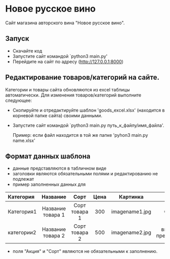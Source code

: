 # Новое русское вино

Сайт магазина авторского вина "Новое русское вино".

## Запуск

- Скачайте код
- Запустите сайт командой `python3 main.py'
- Перейдите на сайт по адресу (http://127.0.0.1:8000)

## Редактирование товаров/категорий на сайте.

Категории и товары сайта обновляются из excel таблицы автоматически. Для изменения товаров/категорий
выполните следующее:

- Скопируйте и отредактируйте шаблон 'goods_excel.xlsx' (находится в корневой папке сайта)
своими данными.
- Запустите сайт командой `python3 main.py путь_к_файлу/имя_файла'.

    Пример:
    если файл находится в той же папке 'pyhon3 main.py name.xlsx'

## Формат данных шаблона

- данные представляются в табличном  виде
- заголовки являются обязательными полями и редактированию не подлежат
- пример заполненных данных для




|  **Категория**   |**Название**      | **Сорт**          | **Цена**        | **Картинка**     | **Акция**          |
|:-----------------|:----------------:|:-----------------:|:---------------:|:----------------:|:------------------:|
|Категория1        | Название товара 1| Сорт товара 1     | 300             |imagename1.jpg    |Скидка              |
|категории2        | Название товара 2| Сорт товара 2     | 500             |imagename2.jpg    |выгодное предложение|


 - поля "Акция" и "Cорт" являются не обязательными к заполнению.



